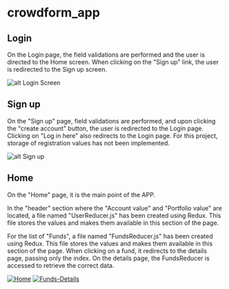 # crowdform_app

## Login
On the Login page, the field validations are performed and the user is directed to the Home screen. When clicking on the "Sign up" link, the user is redirected to the Sign up screen.

![alt Login Screen](https://i.ibb.co/gjXmYV6/Login.png)

## Sign up
On the "Sign up" page, field validations are performed, and upon clicking the "create account" button, the user is redirected to the Login page. Clicking on "Log in here" also redirects to the Login page. For this project, storage of registration values has not been implemented.

![alt Sign up](https://i.ibb.co/x7gcbm7/Create-Account.png)

## Home
On the "Home" page, it is the main point of the APP.

In the "header" section where the "Account value" and "Portfolio value" are located, a file named "UserReducer.js" has been created using Redux. This file stores the values and makes them available in this section of the page.

For the list of "Funds", a file named "FundsReducer.js" has been created using Redux. This file stores the values and makes them available in this section of the page. When clicking on a fund, it redirects to the details page, passing only the index. On the details page, the FundsReducer is accessed to retrieve the correct data.

<a href="https://ibb.co/dsT63sM"><img src="https://i.ibb.co/nqGfVqm/Home.png" alt="Home" border="0"></a>
<a href="https://ibb.co/ctPPMrp"><img src="https://i.ibb.co/hHkkhmn/Funds-Details.png" alt="Funds-Details" border="0"></a>